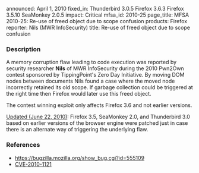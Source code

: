 announced: April 1, 2010
fixed_in: Thunderbird 3.0.5
          Firefox 3.6.3
          Firefox 3.5.10
          SeaMonkey 2.0.5
impact: Critical
mfsa_id: 2010-25
page_title: MFSA 2010-25: Re-use of freed object due to scope confusion
products: Firefox
reporter: Nils (MWR InfoSecurity)
title: Re-use of freed object due to scope confusion

<h3>Description</h3>

<p>A memory corruption flaw leading to code execution was reported by
security researcher <strong>Nils</strong> of MWR InfoSecurity during the
2010 Pwn2Own contest sponsored by TippingPoint's Zero Day Initiative.
By moving DOM nodes between documents Nils found a case where the moved
node incorrectly retained its old scope. If garbage collection could
be triggered at the right time then Firefox would later use this freed
object.</p>

<p class="note">The contest winning exploit only affects Firefox 3.6
and not earlier versions.</p>

<p><u>Updated (June 22, 2010)</u>:  Firefox 3.5, SeaMonkey 2.0, and
Thunderbird 3.0 based on earlier versions of the browser
engine were patched just in case there
is an alternate way of triggering the underlying flaw.</p>

<h3>References</h3>

<ul>
  <li><a href="https://bugzilla.mozilla.org/show_bug.cgi?id=555109">https://bugzilla.mozilla.org/show_bug.cgi?id=555109</a></li>
  <li><a class="ex-ref" href="http://cve.mitre.org/cgi-bin/cvename.cgi?name=CVE-2010-1121">CVE-2010-1121</a></li>
</ul>




